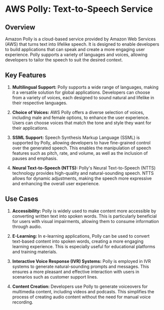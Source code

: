 # AWS Polly: Text-to-Speech Service

## Overview

Amazon Polly is a cloud-based service provided by Amazon Web Services (AWS) that turns text into lifelike speech. It is designed to enable developers to build applications that can speak and create a more engaging user experience. Polly supports a variety of languages and voices, allowing developers to tailor the speech to suit the desired context.

## Key Features

1. **Multilingual Support:** Polly supports a wide range of languages, making it a versatile solution for global applications. Developers can choose from a variety of voices, each designed to sound natural and lifelike in their respective languages.

2. **Choice of Voices:** AWS Polly offers a diverse selection of voices, including male and female options, to enhance the user experience. Users can choose voices that match the tone and style they want for their applications.

3. **SSML Support:** Speech Synthesis Markup Language (SSML) is supported by Polly, allowing developers to have fine-grained control over the generated speech. This enables the manipulation of speech features such as pitch, rate, and volume, as well as the inclusion of pauses and emphasis.

4. **Neural Text-to-Speech (NTTS):** Polly's Neural Text-to-Speech (NTTS) technology provides high-quality and natural-sounding speech. NTTS allows for dynamic adjustments, making the speech more expressive and enhancing the overall user experience.

## Use Cases

1. **Accessibility:** Polly is widely used to make content more accessible by converting written text into spoken words. This is particularly beneficial for users with visual impairments, allowing them to consume information through audio.

2. **E-Learning:** In e-learning applications, Polly can be used to convert text-based content into spoken words, creating a more engaging learning experience. This is especially useful for educational platforms and training materials.

3. **Interactive Voice Response (IVR) Systems:** Polly is employed in IVR systems to generate natural-sounding prompts and messages. This ensures a more pleasant and effective interaction with users in scenarios such as customer support lines.

4. **Content Creation:** Developers use Polly to generate voiceovers for multimedia content, including videos and podcasts. This simplifies the process of creating audio content without the need for manual voice recording.

